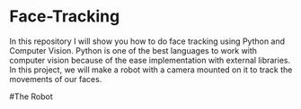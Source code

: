 # Face-Tracking
In this repository I will show you how to do face tracking using Python and Computer Vision. Python is one of the best languages to work with computer vision because of the ease implementation with external libraries. In this project, we will make a robot with a camera mounted on it to track the movements of our faces.

#The Robot
